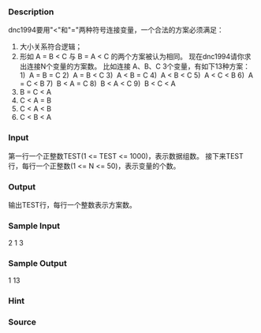 
### Description

dnc1994要用"<"和"="两种符号连接变量，一个合法的方案必须满足：
1) 大小关系符合逻辑；
2) 形如 A = B < C 与 B = A < C 的两个方案被认为相同。
现在dnc1994请你求出连接N个变量的方案数。
比如连接 A、B、C 3个变量，有如下13种方案：
1)  A = B = C
2)  A = B < C
3)  A < B = C
4)  A < B < C
5)  A < C < B
6)  A = C < B
7)  B < A = C
8)  B < A < C
9)  B < C < A
10) B = C < A
11) C < A = B
12) C < A < B
13) C < B < A

### Input

第一行一个正整数TEST(1 <= TEST <= 1000)，表示数据组数。
接下来TEST行，每行一个正整数(1 <= N <= 50)，表示变量的个数。

### Output
输出TEST行，每行一个整数表示方案数。

### Sample Input
2
1
3



### Sample Output
1
13

### Hint

### Source
